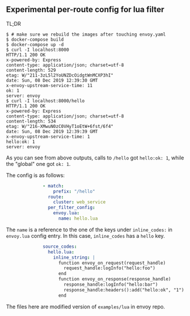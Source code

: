## Experimental per-route config for lua filter

TL;DR

```
$ # make sure we rebuild the images after touching envoy.yaml
$ docker-compose build
$ docker-compose up -d
$ curl -I localhost:8000
HTTP/1.1 200 OK
x-powered-by: Express
content-type: application/json; charset=utf-8
content-length: 529
etag: W/"211-3zL5l2YoUNZDcOidgtWnMCXP3hI"
date: Sun, 08 Dec 2019 12:39:30 GMT
x-envoy-upstream-service-time: 11
ok: 1
server: envoy
$ curl -I localhost:8000/hello
HTTP/1.1 200 OK
x-powered-by: Express
content-type: application/json; charset=utf-8
content-length: 534
etag: W/"216-XMwuN0zC0VHyT1oEtW+6fst/6f4"
date: Sun, 08 Dec 2019 12:39:39 GMT
x-envoy-upstream-service-time: 1
hello:ok: 1
server: envoy
```

As you can see from above outputs, calls to `/hello` got `hello:ok: 1`, while the "global" one got
`ok: 1`.

The config is as follows:

```yaml
              - match:
                  prefix: "/hello"
                route:
                  cluster: web_service
                per_filter_config:
                  envoy.lua:
                    name: hello.lua
```

The `name` is a reference to the one of the keys under `inline_codes:` in `envoy.lua` config entry.
In this case, `inline_codes` has a `hello` key.

```yaml
              source_codes:
                hello.lua:
                  inline_string: |
                    function envoy_on_request(request_handle)
                      request_handle:logInfo("hello:foo")
                    end
                    function envoy_on_response(response_handle)
                      response_handle:logInfo("hello:bar")
                      response_handle:headers():add("hello:ok", "1")
                    end
```

The files here are modified version of `examples/lua` in envoy repo.
